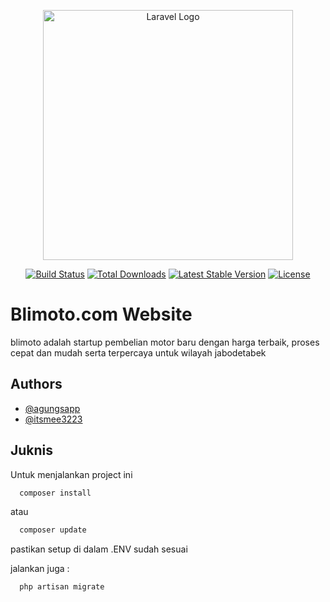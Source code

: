 <p align="center"><a href="https://laravel.com" target="_blank"><img src="https://blimoto.com/assets/images/logo/Logo-blimoto.webp" width="400" alt="Laravel Logo"></a></p>

<p align="center">
<a href="https://github.com/laravel/framework/actions"><img src="https://github.com/laravel/framework/workflows/tests/badge.svg" alt="Build Status"></a>
<a href="https://packagist.org/packages/laravel/framework"><img src="https://img.shields.io/packagist/dt/laravel/framework" alt="Total Downloads"></a>
<a href="https://packagist.org/packages/laravel/framework"><img src="https://img.shields.io/packagist/v/laravel/framework" alt="Latest Stable Version"></a>
<a href="https://packagist.org/packages/laravel/framework"><img src="https://img.shields.io/packagist/l/laravel/framework" alt="License"></a>
</p>

# Blimoto.com Website

blimoto adalah startup pembelian motor baru dengan harga terbaik, proses cepat dan mudah serta terpercaya untuk wilayah jabodetabek

## Authors

-   [@agungsapp](https://agungsapp.github.io/)
-   [@itsmee3223](https://github.com/itsmee3223)

## Juknis

Untuk menjalankan project ini

```bash
  composer install
```

atau

```bash
  composer update
```

pastikan setup di dalam .ENV sudah sesuai

jalankan juga :

```bash
  php artisan migrate
```
